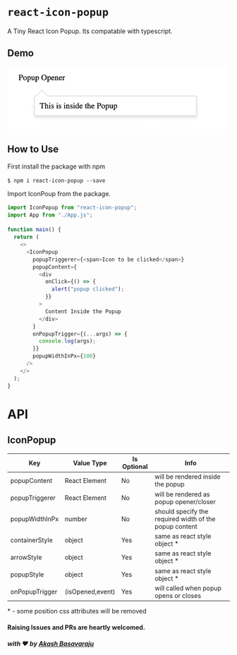 # `react-icon-popup`

A Tiny React Icon Popup. Its compatable with typescript.

## Demo

![Demo](demo.png)

## How to Use

First install the package with npm

`$ npm i react-icon-popup --save`

Import IconPoup from the package.

```js
import IconPopup from "react-icon-popup";
import App from "./App.js";

function main() {
  return (
    <>
      <IconPopup
        popupTriggerer={<span>Icon to be clicked</span>}
        popupContent={
          <div
            onClick={() => {
              alert("popup clicked");
            }}
          >
            Content Inside the Popup
          </div>
        }
        onPopupTrigger={(...args) => {
          console.log(args);
        }}
        popupWidthInPx={100}
      />
    </>
  );
}
```

# API

## IconPopup

| Key            | Value Type       | Is Optional | Info                                                   |
| -------------- | ---------------- | ----------- | ------------------------------------------------------ |
| popupContent   | React Element    | No          | will be rendered inside the popup                      |
| popupTriggerer | React Element    | No          | will be rendered as popup opener/closer                |
| popupWidthInPx | number           | No          | should specify the required width of the popup content |
| containerStyle | object           | Yes         | same as react style object \*                          |
| arrowStyle     | object           | Yes         | same as react style object \*                          |
| popupStyle     | object           | Yes         | same as react style object \*                          |
| onPopupTrigger | (isOpened,event) | Yes         | will called when popup opens or closes                 |

\* - some position css attributes will be removed

#### Raising Issues and PRs are heartly welcomed.

##### with :heart: by [Akash Basavaraju](https://github.com/akash-basavaraju)
